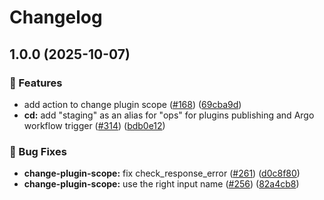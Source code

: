 # Changelog

## 1.0.0 (2025-10-07)


### 🎉 Features

* add action to change plugin scope ([#168](https://github.com/grafana/plugin-ci-workflows/issues/168)) ([69cba9d](https://github.com/grafana/plugin-ci-workflows/commit/69cba9dce3f6fb7f230ec53d3e22750c3526dd94))
* **cd:** add "staging" as an alias for "ops" for plugins publishing and Argo workflow trigger ([#314](https://github.com/grafana/plugin-ci-workflows/issues/314)) ([bdb0e12](https://github.com/grafana/plugin-ci-workflows/commit/bdb0e125d3a794aad6dd5fd1bdca16aff6a0ff18))


### 🐛 Bug Fixes

* **change-plugin-scope:** fix check_response_error ([#261](https://github.com/grafana/plugin-ci-workflows/issues/261)) ([d0c8f80](https://github.com/grafana/plugin-ci-workflows/commit/d0c8f80cfca304fad6058f7761db3e137ed5f52d))
* **change-plugin-scope:** use the right input name ([#256](https://github.com/grafana/plugin-ci-workflows/issues/256)) ([82a4cb8](https://github.com/grafana/plugin-ci-workflows/commit/82a4cb8523e1c5cede795cb91621ebb0afc4e189))
